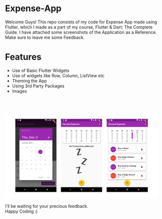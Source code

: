 # Expense-App
Welcome Guys! This repo consists of my code for Expense App made using Flutter, which I made as a part of my course, Flutter & Dart: The Complete Guide. I have attached some screenshots of the Application as a Reference. Make sure to leave me some Feedback.  

# Features
- Use of Basic Flutter Widgets
- Use of widgets like Row, Column, ListView etc
- Theming the App
- Using 3rd Party Packages
- Images
  
<br>
<br>

![Image 1](./assets/images/1.png)
  
I'll be waiting for your precious feedback.  
Happy Coding :)

